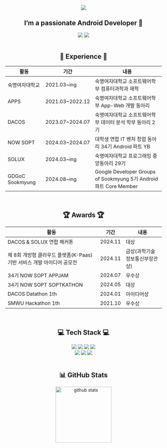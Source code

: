 <div align="center">
  <img src="https://capsule-render.vercel.app/api?type=waving&color=timeGradient&text=Welcome%20to%20Gaeul's%20GitHub%20👋&animation=twinkling&fontSize=35&fontAlignY=40&fontAlign=70&height=250"/>
  <h2>I’m a passionate Android Developer 💚</h2>
  <a href="mailto:gaeulzzang@gmail.com"><img src="https://img.shields.io/badge/Gmail-D14836?style=for-the-badge&logo=gmail&logoColor=white&link=mailto:gaeulzzang@gmail.com"/></a>
  <a href="mailto:gaeulzzang11@naver.com"><img src="https://img.shields.io/badge/NAVER-03C75A?style=for-the-badge&logo=NAVER&logoColor=FFFFFF&link=mailto:gaeulzzang11@naver.com"/></a>

  <br/>
<br/>

  ## 🌈 Experience 🌈<br/>
  <table>
    <thead>
      <tr>
        <th>활동</th>
        <th>기간</th>
        <th>내용</th>
      </tr>
    </thead>
    <tbody>
      <tr>
        <td>숙명여자대학교</td>
        <td>2021.03~ing</td>
        <td>숙명여자대학교 소프트웨어학부 컴퓨터과학과 재학</td>
      </tr>
      <tr>
        <td>APPS</td>
        <td>2021.03~2022.12</td>
        <td>숙명여자대학교 소프트웨어학부 App-Web 개발 동아리</td>
      </tr>
      <tr>
        <td>DACOS</td>
        <td>2023.07~2024.07</td>
        <td>숙명여자대학교 소프트웨어학부 데이터 분석 학부 동아리 2기</td>
      </tr>
      <tr>
        <td>NOW SOPT</td>
        <td>2024.03~2024.07</td>
        <td>대학생 연합 IT 벤처 창업 동아리 34기 Android 파트 YB</td>
      </tr>
      <tr>
        <td>SOLUX</td>
        <td>2024.03~ing</td>
        <td>숙명여자대학교 프로그래밍 중앙동아리 29기</td>
      </tr>
      <tr>
        <td>GDGoC Sookmyung</td>
        <td>2024.08~ing</td>
        <td>Google Developer Groups of Sookmyung 5기 Android 파트 Core Member</td>
      </tr>
    </tbody>
  </table>
  <br>


  ## 🏆 Awards 🏆<br/>
  <table>
    <thead>
      <tr>
        <th>활동</th>
        <th>기간</th>
        <th>내용</th>
      </tr>
    </thead>
    <tbody>
      <tr>
        <td>DACOS & SOLUX 연합 해커톤</td>
        <td>2024.11</td>
        <td>대상</td>
      </tr>
      <tr>
        <td>제 8회 개방형 클라우드 플랫폼(K-Paas) 기반 서비스 개발 아이디어 공모전</td>
        <td>2024.11</td>
        <td>금상(과학기술정보통신부장관상)</td>
      </tr>
      <tr>
        <td>34기 NOW SOPT APPJAM</td>
        <td>2024.07</td>
        <td>우수상</td>
      </tr>
      <tr>
        <td>34기 NOW SOPT SOPTKATHON</td>
        <td>2024.05</td>
        <td>대상</td>
      </tr>
      <tr>
        <td>DACOS Datathon 1th</td>
        <td>2024.01</td>
        <td>아이디어상</td>
      </tr>
      <tr>
        <td>SMWU Hackathon 1th</td>
        <td>2021.10</td>
        <td>우수상</td>
      </tr>
    </tbody>
  </table>
  <br/>

  ## 💻 Tech Stack 💻
  <img src="https://img.shields.io/badge/Android-34A853?style=for-the-badge&logo=android&logoColor=white">
  <img src="https://img.shields.io/badge/Kotlin-7F52FF?style=for-the-badge&logo=kotlin&logoColor=white">
  <img src="https://img.shields.io/badge/Java-007396?style=for-the-badge&logo=java&logoColor=white">
  <img src="https://img.shields.io/badge/python-3776AB?style=for-the-badge&logo=python&logoColor=white">
  <br>
  <img src="https://img.shields.io/badge/vue.js-4FC08D?style=for-the-badge&logo=vue.js&logoColor=white">
  <img src="https://img.shields.io/badge/spring-6DB33F?style=for-the-badge&logo=spring&logoColor=white">
  <img src="https://img.shields.io/badge/github-181717?style=for-the-badge&logo=github&logoColor=white">
  <br/> <br/>

  ## 📊 GitHub Stats
  <img style="height:180px" src="https://github-readme-stats.vercel.app/api?username=gaeulzzang&show_icons=true&include_all_commits=true&theme=nord&hide_border=true" alt="github stats" />
</div>
